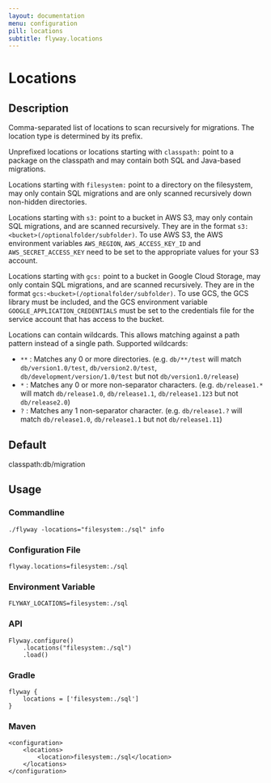 ```yaml
---
layout: documentation
menu: configuration
pill: locations
subtitle: flyway.locations
---
```


# Locations

## Description
Comma-separated list of locations to scan recursively for migrations. The location type is determined by its prefix.

Unprefixed locations or locations starting with <code>classpath:</code> point to a package on the classpath and may contain both SQL and Java-based migrations.

Locations starting with <code>filesystem:</code> point to a directory on the filesystem, may only contain SQL migrations and are only scanned recursively down non-hidden directories.

Locations starting with <code>s3:</code> point to a bucket in AWS S3, may only contain SQL migrations, and are scanned recursively. They are in the format <code>s3:&lt;bucket&gt;(/optionalfolder/subfolder)</code>. To use AWS S3, the AWS environment variables <code>AWS_REGION</code>, <code>AWS_ACCESS_KEY_ID</code> and <code>AWS_SECRET_ACCESS_KEY</code> need to be set to the appropriate values for your S3 account.<br/>

Locations starting with <code>gcs:</code> point to a bucket in Google Cloud Storage, may only contain SQL migrations, and are scanned recursively. They are in the format <code>gcs:&lt;bucket&gt;(/optionalfolder/subfolder)</code>. To use GCS, the GCS library must be included, and the GCS environment variable <code>GOOGLE_APPLICATION_CREDENTIALS</code> must be set to the credentials file for the service account that has access to the bucket.<br/>

Locations can contain wildcards. This allows matching against a path pattern instead of a single path. Supported wildcards:<br/>
<ul>
    <li>
        <code>**</code> : Matches any 0 or more directories. (e.g. <code>db/**/test</code> will match <code>db/version1.0/test</code>, <code>db/version2.0/test</code>, <code>db/development/version/1.0/test</code> but not <code>db/version1.0/release</code>)
    </li>
    <li>
        <code>*</code> : Matches any 0 or more non-separator characters. (e.g. <code>db/release1.*</code> will match <code>db/release1.0</code>, <code>db/release1.1</code>, <code>db/release1.123</code> but not <code>db/release2.0</code>)
    </li>
    <li>
        <code>?</code> : Matches any 1 non-separator character. (e.g. <code>db/release1.?</code> will match <code>db/release1.0</code>, <code>db/release1.1</code> but not <code>db/release1.11</code>)
    </li>
</ul>

## Default
classpath:db/migration

## Usage

### Commandline
```
./flyway -locations="filesystem:./sql" info
```

### Configuration File
```
flyway.locations=filesystem:./sql
```

### Environment Variable
```
FLYWAY_LOCATIONS=filesystem:./sql
```

### API
```
Flyway.configure()
    .locations("filesystem:./sql")
    .load()
```

### Gradle
```
flyway {
    locations = ['filesystem:./sql']
}
```

### Maven
```
<configuration>
    <locations>
        <location>filesystem:./sql</location>
    </locations>
</configuration>
```